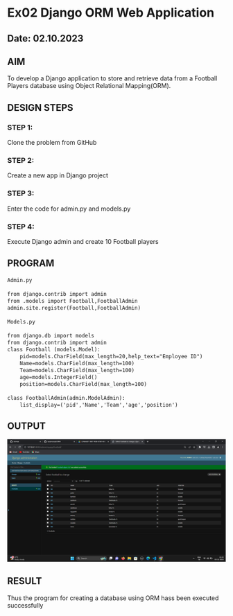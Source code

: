 # Ex02 Django ORM Web Application
## Date: 02.10.2023

## AIM
To develop a Django application to store and retrieve data from a Football Players database using Object Relational Mapping(ORM).

## DESIGN STEPS

### STEP 1:
Clone the problem from GitHub

### STEP 2:
Create a new app in Django project

### STEP 3:
Enter the code for admin.py and models.py

### STEP 4:
Execute Django admin and create 10 Football players

## PROGRAM

```
Admin.py

from django.contrib import admin
from .models import Football,FootballAdmin
admin.site.register(Football,FootballAdmin)

Models.py

from django.db import models
from django.contrib import admin
class Football (models.Model):
    pid=models.CharField(max_length=20,help_text="Employee ID")
    Name=models.CharField(max_length=100)
    Team=models.CharField(max_length=100)
    age=models.IntegerField()
    position=models.CharField(max_length=100)

class FootballAdmin(admin.ModelAdmin):
    list_display=('pid','Name','Team','age','position')

```

## OUTPUT
![Alt text](<Screenshot 2023-11-03 214358.png>)



## RESULT
Thus the program for creating a database using ORM hass been executed successfully
